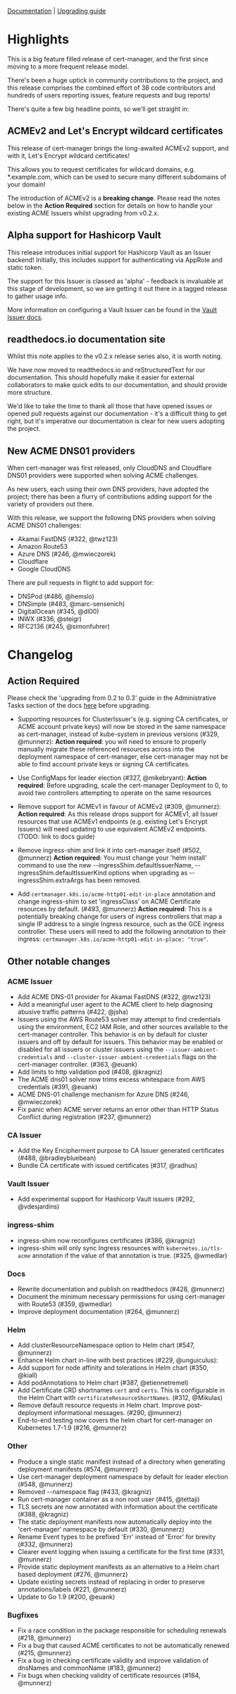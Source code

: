 [Documentation](https://cert-manager.readthedocs.io/en/release-0.3) | [Upgrading guide](https://cert-manager.readthedocs.io/en/release-0.3/admin/upgrading/upgrading-0.2-0.3.html)

# Highlights

This is a big feature filled release of cert-manager, and the first since moving to a
more frequent release model.

There's been a huge uptick in community contributions to the project, and this release
comprises the combined effort of 38 code contributors and hundreds of users reporting
issues, feature requests and bug reports!

There's quite a few big headline points, so we'll get straight in:

## ACMEv2 and Let's Encrypt wildcard certificates

This release of cert-manager brings the long-awaited ACMEv2 support, and with it, Let's Encrypt
wildcard certificates!

This allows you to request certificates for wildcard domains, e.g. *.example.com, which can be used
to secure many different subdomains of your domain!

The introduction of ACMEv2 is a **breaking change**. Please read the notes below in the **Action Required**
section for details on how to handle your existing ACME Issuers whilst upgrading from v0.2.x.

## Alpha support for Hashicorp Vault

This release introduces initial support for Hashicorp Vault as an Issuer backend! Initially, this includes support for authenticating via AppRole and static token.

The support for this Issuer is classed as 'alpha' - feedback is invaluable at this stage of development, so we are getting it out there in a tagged release to gather usage info.

More information on configuring a Vault Issuer can be found in the [Vault Issuer docs](https://docs.cert-manager.io/en/release-0.3/tutorials/vault/).

## readthedocs.io documentation site

Whilst this note applies to the v0.2.x release series also, it is worth noting.

We have now moved to readthedocs.io and reStructuredText for our documentation.
This should hopefully make it easier for external collaborators to make quick edits
to our documentation, and should provide more structure.

We'd like to take the time to thank all those that have opened issues or opened pull requests against
our documentation - it's a difficult thing to get right, but it's imperative our documentation is
clear for new users adopting the project.

## New ACME DNS01 providers

When cert-manager was first released, only CloudDNS and Cloudflare DNS01 providers were
supported when solving ACME challenges.

As new users, each using their own DNS providers, have adopted the project; there has been
a flurry of contributions adding support for the variety of providers out there.

With this release, we support the following DNS providers when solving ACME DNS01 challenges:

* Akamai FastDNS (#322, @twz123)
* Amazon Route53
* Azure DNS (#246, @mwieczorek)
* Cloudflare
* Google CloudDNS

There are pull requests in flight to add support for:

* DNSPod (#486, @hemslo)
* DNSimple (#483, @marc-sensenich)
* DigitalOcean (#345, @dl00)
* INWX (#336, @steigr)
* RFC2136 (#245, @simonfuhrer)

# Changelog

## Action Required

Please check the 'upgrading from 0.2 to 0.3' guide in the Administrative Tasks section of the docs [here](https://cert-manager.readthedocs.io/en/release-0.3/admin/upgrading/upgrading-0.2-0.3.html) before upgrading.

* Supporting resources for ClusterIssuer's (e.g. signing CA certificates, or ACME account private keys) will now be stored in the same namespace as cert-manager, instead of kube-system in previous versions (#329, @munnerz):
  **Action required**: you will need to ensure to properly manually migrate these referenced resources across into the deployment namespace of cert-manager, else cert-manager may not be able to find account private keys or signing CA certificates.

* Use ConfigMaps for leader election (#327, @mikebryant):
  **Action required**: Before upgrading, scale the cert-manager Deployment to 0, to avoid two controllers attempting to operate on the same resources

* Remove support for ACMEv1 in favour of ACMEv2 (#309, @munnerz):
  **Action required**: As this release drops support for ACMEv1, all Issuer resources that use ACMEv1 endpoints (e.g. existing Let's Encrypt Issuers) will need updating to use equivalent ACMEv2 endpoints. (TODO: link to docs guide)

* Remove ingress-shim and link it into cert-manager itself (#502, @munnerz)
  **Action required**: You must change your 'helm install' command to use the new --ingressShim.defaultIssuerName, --ingressShim.defaultIssuerKind options when upgrading as --ingressShim.extraArgs has been removed.

* Add `certmanager.k8s.io/acme-http01-edit-in-place` annotation and change ingress-shim to set 'ingressClass' on ACME Certificate resources by default. (#493, @munnerz)
  **Action required**: This is a potentially breaking change for users of ingress controllers that map a single IP address to a single Ingress resource, such as the GCE ingress controller. These users will need to add the following annotation to their ingress: `certmanager.k8s.io/acme-http01-edit-in-place: "true"`.

## Other notable changes

### ACME Issuer

* Add ACME DNS-01 provider for Akamai FastDNS (#322, @twz123)
* Add a meaningful user agent to the ACME client to help diagnosing abusive traffic patterns (#422, @jsha)
* Issuers using the AWS Route53 solver may attempt to find credentials using the environment, EC2 IAM Role, and other sources available to the cert-manager controller. This behavior is on by default for cluster issuers and off by default for issuers. This behavior may be enabled or disabled for all issuers or cluster issuers using the `--issuer-ambient-credentials` and `--cluster-issuer-ambient-credentials` flags on the cert-manager controller. (#363, @euank)
* Add limits to http validation pod  (#408, @kragniz)
* The ACME dns01 solver now trims excess whitespace from AWS credentials  (#391, @euank)
* ACME DNS-01 challenge mechanism for Azure DNS (#246, @mwieczorek)
* Fix panic when ACME server returns an error other than HTTP Status Conflict during registration (#237, @munnerz)

### CA Issuer

* Add the Key Encipherment purpose to CA Issuer generated certificates (#488, @bradleybluebean)
* Bundle CA certificate with issued certificates (#317, @radhus)

### Vault Issuer

* Add experimental support for Hashicorp Vault issuers (#292, @vdesjardins)

### ingress-shim

* ingress-shim now reconfigures certificates (#386, @kragniz)
* ingress-shim will only sync Ingress resources with `kubernetes.io/tls-acme` annotation if the value of that annotation is true. (#325, @wmedlar)

### Docs

* Rewrite documentation and publish on readthedocs (#428, @munnerz)
* Document the minimum necessary permissions for using cert-manager with Route53 (#359, @wmedlar)
* Improve deployment documentation (#264, @munnerz)

### Helm

* Add clusterResourceNamespace option to Helm chart (#547, @munnerz)
* Enhance Helm chart in-line with best practices (#229, @unguiculus):
* Add support for node affinity and tolerations in Helm chart (#350, @kiall)
* Add podAnnotations to Helm chart (#387, @etiennetremel)
* Add Certificate CRD shortnames `cert` and `certs`. This is configurable in the Helm Chart with `certificateResourceShortNames`. (#312, @Mikulas)
* Remove default resource requests in Helm chart. Improve post-deployment informational messages. (#290, @munnerz)
* End-to-end testing now covers the helm chart for cert-manager on Kubernetes 1.7-1.9 (#216, @munnerz)

### Other

* Produce a single static manifest instead of a directory when generating deployment manifests (#574, @munnerz)
* Use cert-manager deployment namespace by default for leader election (#548, @munnerz)
* Removed --namespace flag (#433, @kragniz)
* Run cert-manager container as a non root user (#415, @tettaji)
* TLS secrets are now annotated with information about the certificate (#388, @kragniz)
* The static deployment manifests now automatically deploy into the 'cert-manager' namespace by default (#330, @munnerz)
* Rename Event types to be prefixed 'Err' instead of 'Error' for brevity (#332, @munnerz)
* Clearer event logging when issuing a certificate for the first time (#331, @munnerz)
* Provide static deployment manifests as an alternative to a Helm chart based deployment (#276, @munnerz)
* Update existing secrets instead of replacing in order to preserve annotations/labels (#221, @munnerz)
* Update to Go 1.9 (#200, @euank)

### Bugfixes

* Fix a race condition in the package responsible for scheduling renewals (#218, @munnerz)
* Fix a bug that caused ACME certificates to not be automatically renewed (#215, @munnerz)
* Fix a bug in checking certificate validity and improve validation of dnsNames and commonName (#183, @munnerz)
* Fix bugs when checking validity of certificate resources (#184, @munnerz)

